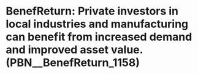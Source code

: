 # BenefReturn: __Private investors in local industries and manufacturing can benefit from increased demand and improved asset value.__ (PBN__BenefReturn_1158)

